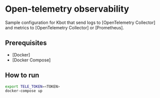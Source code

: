 # Open-telemetry observability

Sample configuration for Kbot that send logs to [OpenTelemetry Collector] and metrics to [OpenTelemetry Collector] or [Prometheus].

## Prerequisites

- [Docker]
- [Docker Compose]

## How to run

```bash
export TELE_TOKEN=<TOKEN>
docker-compose up
```
